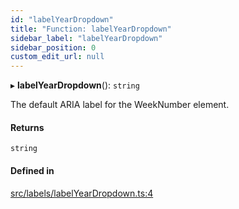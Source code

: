 ```yaml
---
id: "labelYearDropdown"
title: "Function: labelYearDropdown"
sidebar_label: "labelYearDropdown"
sidebar_position: 0
custom_edit_url: null
---
```


▸ **labelYearDropdown**(): `string`

The default ARIA label for the WeekNumber element.

#### Returns

`string`

#### Defined in

[src/labels/labelYearDropdown.ts:4](https://github.com/gpbl/react-day-picker/blob/cd80be68f/src/labels/labelYearDropdown.ts#L4)
